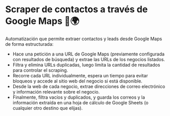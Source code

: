 # Scraper de contactos a través de Google Maps 📍🌍

Automatización que permite extraer contactos y leads desde Google Maps de forma estructurada:

- Hace una petición a una URL de Google Maps (previamente configurada con resultados de búsqueda) y extrae las URLs de los negocios listados.
- Filtra y elimina URLs duplicadas, luego limita la cantidad de resultados para controlar el scraping.
- Recorre cada URL individualmente, espera un tiempo para evitar bloqueos y accede al sitio web del negocio si está disponible.
- Desde la web de cada negocio, extrae direcciones de correo electrónico y información relevante sobre el negocio.
- Finalmente, filtra vacíos y duplicados, y guarda los correos y la información extraída en una hoja de cálculo de Google Sheets (o cualquier otro destino que elijas).
